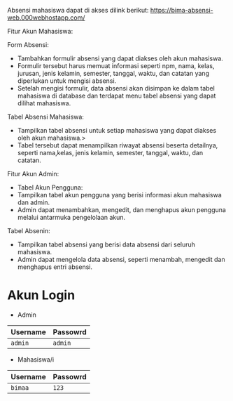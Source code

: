 Absensi mahasiswa dapat di akses dilink berikut: https://bima-absensi-web.000webhostapp.com/

Fitur Akun Mahasiswa:

Form Absensi:
- Tambahkan formulir absensi yang dapat diakses oleh akun mahasiswa.
- Formulir tersebut harus memuat informasi seperti npm, nama, kelas, jurusan, jenis kelamin, semester, tanggal, waktu, dan catatan yang diperlukan untuk mengisi absensi.
- Setelah mengisi formulir, data absensi akan disimpan ke dalam tabel mahasiswa di database dan terdapat menu tabel absensi yang dapat dilihat mahasiswa.

Tabel Absensi Mahasiswa:
- Tampilkan tabel absensi untuk setiap mahasiswa yang dapat diakses oleh akun mahasiswa.>
- Tabel tersebut dapat menampilkan riwayat absensi beserta detailnya, seperti nama,kelas, jenis kelamin, semester, tanggal, waktu, dan catatan.

Fitur Akun Admin:
- Tabel Akun Pengguna:
- Tampilkan tabel akun pengguna yang berisi informasi akun mahasiswa dan admin.
- Admin dapat menambahkan, mengedit, dan menghapus akun pengguna melalui antarmuka pengelolaan akun.

Tabel Absenin:
- Tampilkan tabel absensi yang berisi data absensi dari seluruh mahasiswa.
- Admin dapat mengelola data absensi, seperti menambah, mengedit dan menghapus entri absensi.

 # Akun Login 
 
- Admin
  
| Username      | Passowrd      | 
| ------------- | ------------- |
| `admin`       | `admin`       |

- Mahasiswa/i
  
| Username      | Passowrd      | 
| ------------- | ------------- |
| `bimaa`       |     `123`    |

